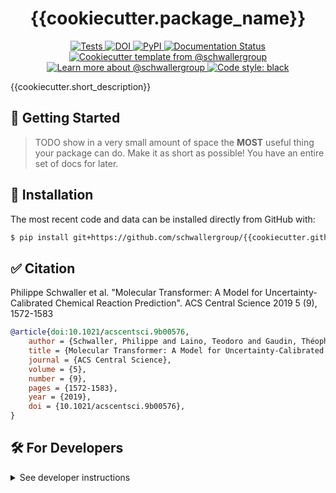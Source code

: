 <!--
<p align="center">
  <img src="https://github.com/schwallergroup/{{cookiecutter.github_repository_name}}/raw/main/docs/source/logo.png" height="150">
</p>
-->

<h1 align="center">
  {{cookiecutter.package_name}}
</h1>

<p align="center">
    <a href="https://github.com/schwallergroup/{{cookiecutter.github_repository_name}}/actions/workflows/tests.yml">
        <img alt="Tests" src="https://github.com/schwallergroup/{{cookiecutter.github_repository_name}}/workflows/Tests/badge.svg" />
    </a>
    <a href="https://doi.org/10.48550/arXiv.2304.05376">
        <img alt="DOI" src="https://zenodo.org/badge/DOI/10.48550/arXiv.2304.05376.svg" />
    </a>
    <a href="https://pypi.org/project/{{cookiecutter.package_name}}">
        <img alt="PyPI" src="https://img.shields.io/pypi/v/{{cookiecutter.package_name}}" />
    </a>
    <a href='https://{{cookiecutter.package_name}}.readthedocs.io/en/latest/?badge=latest'>
        <img src='https://readthedocs.org/projects/{{cookiecutter.package_name}}/badge/?version=latest' alt='Documentation Status' />
    </a>
    <a href="https://github.com/cthoyt/cookiecutter-python-package">
        <img alt="Cookiecutter template from @schwallergroup" src="https://img.shields.io/badge/Cookiecutter-schwallergroup-blue" /> 
    <a href="https://schwallergroup.github.io">
        <img alt="Learn more about @schwallergroup" src="https://img.shields.io/badge/Learn more-SchwallerGroup-blue" /> 
    </a>
    <a href='https://github.com/psf/black'>
        <img src='https://img.shields.io/badge/code%20style-black-000000.svg' alt='Code style: black' />
    </a>
</p>

{{cookiecutter.short_description}}

## 💪 Getting Started

> TODO show in a very small amount of space the **MOST** useful thing your package can do.
> Make it as short as possible! You have an entire set of docs for later.


## 🚀 Installation

<!-- Uncomment this section after your first ``tox -e finish``
The most recent release can be installed from
[PyPI](https://pypi.org/project/{{cookiecutter.package_name}}/) with:

```shell
$ pip install {{cookiecutter.package_name}}
```
-->

The most recent code and data can be installed directly from GitHub with:

```bash
$ pip install git+https://github.com/schwallergroup/{{cookiecutter.github_repository_name}}.git
```

## ✅ Citation

Philippe Schwaller et al. "Molecular Transformer: A Model for Uncertainty-Calibrated Chemical Reaction Prediction". ACS Central Science 2019 5 (9), 1572-1583
```bibtex
@article{doi:10.1021/acscentsci.9b00576,
    author = {Schwaller, Philippe and Laino, Teodoro and Gaudin, Théophile and Bolgar, Peter and Hunter, Christopher A. and Bekas, Costas and Lee, Alpha A.},
    title = {Molecular Transformer: A Model for Uncertainty-Calibrated Chemical Reaction Prediction},
    journal = {ACS Central Science},
    volume = {5},
    number = {9},
    pages = {1572-1583},
    year = {2019},
    doi = {10.1021/acscentsci.9b00576},
}
```



<!--
### 🎁 Support

This project has been supported by the following organizations (in alphabetical order):

- [Harvard Program in Therapeutic Science - Laboratory of Systems Pharmacology](https://hits.harvard.edu/the-program/laboratory-of-systems-pharmacology/)

-->

<!--
### 💰 Funding

This project has been supported by the following grants:

| Funding Body                                             | Program                                                                                                                       | Grant           |
|----------------------------------------------------------|-------------------------------------------------------------------------------------------------------------------------------|-----------------|
| DARPA                                                    | [Automating Scientific Knowledge Extraction (ASKE)](https://www.darpa.mil/program/automating-scientific-knowledge-extraction) | HR00111990009   |
-->


## 🛠️ For Developers


<details>
  <summary>See developer instructions</summary>



### 👐 Contributing

Contributions, whether filing an issue, making a pull request, or forking, are appreciated. See
[CONTRIBUTING.md](https://github.com/schwallergroup/{{cookiecutter.github_repository_name}}/blob/master/.github/CONTRIBUTING.md) for more information on getting involved.


### Development Installation

To install in development mode, use the following:

```bash
$ git clone git+https://github.com/schwallergroup/{{cookiecutter.github_repository_name}}.git
$ cd {{cookiecutter.github_repository_name}}
$ pip install -e .
```

### 🥼 Testing

After cloning the repository and installing `tox` with `pip install tox`, the unit tests in the `tests/` folder can be
run reproducibly with:

```shell
$ tox
```

Additionally, these tests are automatically re-run with each commit in a [GitHub Action](https://github.com/schwallergroup/{{cookiecutter.github_repository_name}}/actions?query=workflow%3ATests).

### 📖 Building the Documentation

The documentation can be built locally using the following:

```shell
$ git clone git+https://github.com/schwallergroup/{{cookiecutter.github_repository_name}}.git
$ cd {{cookiecutter.github_repository_name}}
$ tox -e docs
$ open docs/build/html/index.html
``` 

The documentation automatically installs the package as well as the `docs`
extra specified in the [`setup.cfg`](setup.cfg). `sphinx` plugins
like `texext` can be added there. Additionally, they need to be added to the
`extensions` list in [`docs/source/conf.py`](docs/source/conf.py).

### 📦 Making a Release

After installing the package in development mode and installing
`tox` with `pip install tox`, the commands for making a new release are contained within the `finish` environment
in `tox.ini`. Run the following from the shell:

```shell
$ tox -e finish
```

This script does the following:

1. Uses [Bump2Version](https://github.com/c4urself/bump2version) to switch the version number in the `setup.cfg`,
   `src/{{cookiecutter.package_name}}/version.py`, and [`docs/source/conf.py`](docs/source/conf.py) to not have the `-dev` suffix
2. Packages the code in both a tar archive and a wheel using [`build`](https://github.com/pypa/build)
3. Uploads to PyPI using [`twine`](https://github.com/pypa/twine). Be sure to have a `.pypirc` file configured to avoid the need for manual input at this
   step
4. Push to GitHub. You'll need to make a release going with the commit where the version was bumped.
5. Bump the version to the next patch. If you made big changes and want to bump the version by minor, you can
   use `tox -e bumpversion -- minor` after.
</details>
